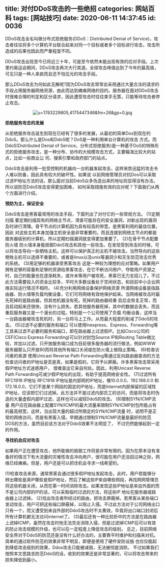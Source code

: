 title: 对付DDoS攻击的一些绝招
categories: 网站百科
tags: [网站技巧]
date: 2020-06-11 14:37:45
id: 0036
---
DDoS攻击全名叫做分布式拒绝服务(DDoS：Distributed Denial of Service)，攻击者往往将多个计算机平台联合起来对同一个目标或者多个目标进行攻击，攻击所造成的后果也因此而严重程度不同。

DDoS攻击出现至今已将近三十年，可是至今依然未能出现有效的应对手段。上次里约奥运会期间，DDoS攻击再次大行其道。全球攻击峰值达到了今年的最高值，可见只是一种人来疯而且还不怕见光的攻击手段。

那么DDoS攻击为何如此无解呢?因为DDoS攻击常常会采用通过大量合法的请求的手段占用服务器网络资源，由此而达到瘫痪网络的目的。服务器在面对DDoS攻击时很难合理的判定和区分请求，因此遭受攻击时往往束手无策，只能等待攻击者停止攻击。
<p style="text-align: center;"><img title="u=1783229805,4175447346&amp;fm=26&amp;gp=0.jpg" src="https://www.v-li.com/img/2020/201902211550761329535265.jpg" alt="u=1783229805,4175447346&amp;fm=26&amp;gp=0.jpg" /></p>
<strong>拒绝服务攻击的发展</strong>

从拒绝服务攻击诞生到现在已经有了很多的发展，从最初的简单Dos到现在的DdoS。那么什么是Dos和DdoS呢？DoS是一种利用单台计算机的攻击 方式。而DdoS(Distributed Denial of Service，分布式拒绝服务)是一种基于DoS的特殊形式的拒绝服务攻击，是一种分布、协作的大规模攻击方式，主要瞄准比较大的站点，比如一些商业公 司、搜索引擎和政府部门的站点。

DdoS攻击是利用一批受控制的机器向一台机器发起攻击，这样来势迅猛的攻击令人难以防备，因此具有较大的破坏性。如果说 以前网络管理员对抗Dos可以采取过滤IP地址方法的话，那么面对当前DdoS众多伪造出来的地址则显得没有办法。所以说防范DdoS攻击变得更加困难， 如何采取措施有效的应对呢？下面我们从两个方面进行介绍。

<strong>预防为主，保证安全</strong>

DdoS攻击是黑客最常用的攻击手段，下面列出了对付它的一些常规方法。
(1)定期扫描
要定期扫描现有的网络主节点，清查可能存在的安全漏洞，对新出现的漏洞及时进行清理。骨干节点的计算机因为具有较高的带宽，是黑客利用的最佳位置，因此 对这些主机本身加强主机安全是非常重要的。而且连接到网络主节点的都是服务器级别的计算机，所以定期扫描漏洞就变得更加重要了。
(2)在骨干节点配置防火墙
防火墙本身能抵御DdoS攻击和其他一些攻击。在发现受到攻击的时候，可以将攻击导向一些牺牲主机，这样可以保护真正的主机不被攻击。当然导向的这些牺牲主机可以选择不重要的，或者是linux以及unix等漏洞少和天生防范攻击优秀的系统。
(3)用足够的机器承受黑客攻击
这是一种较为理想的应对策略。如果用户拥有足够的容量和足够的资源给黑客攻击，在它不断访问用户、夺取用户资源之时，自己的能量也在逐渐耗失，或许未等用户被攻死，黑客已无力支招儿了。不过此方法需要投入的资金比较多，平时大多数设备处于空闲状态，和目前中小企业网络实际运行情况不相符。
(4)充分利用网络设备保护网络资源
所谓网络设备是指路由器、防火墙等负载均衡设备，它们可将网络有效地保护起来。当网络被攻击时最先死掉的是路由器，但其他机器没有死。死掉的路由器经重 启后会恢复正常，而且启动起来还很快，没有什么损失。若其他服务器死掉，其中的数据会丢失，而且重启服务器又是一个漫长的过程。特别是一个公司使用了负载 均衡设备，这样当一台路由器被攻击死机时，另一台将马上工作。从而最大程度的削减了DdoS的攻击。
(5)过滤不必要的服务和端口
可以使用Inexpress、Express、Forwarding等工具来过滤不必要的服务和端口，即在路由器上过滤假IP。比如Cisco公司的 CEF(Cisco Express Forwarding)可以针对封包Source IP和Routing Table做比较，并加以过滤。只开放服务端口成为目前很多服务器的流行做法，例如WWW服务器那么只开放80而将其他所有端口关闭或在防火墙上做阻止策略。
(6)检查访问者的来源
使用Unicast Reverse Path Forwarding等通过反向路由器查询的方法检查访问者的IP地址是否是真，如果是假的，它将予以屏蔽。许多黑客攻击常采用假IP地址方式迷惑用户， 很难查出它来自何处。因此，利用Unicast Reverse Path Forwarding可减少假IP地址的出现，有助于提高网络安全性。
(7)过滤所有RFC1918 IP地址
RFC1918 IP地址是内部网的IP地址，像10.0.0.0、192.168.0.0 和172.16.0.0，它们不是某个网段的固定的IP地址，而是Internet内部保留的区域性IP地址，应该把它们过滤掉。此方法并不是过滤内部员工的访问，而是将攻击时伪造的大量虚假内部IP过滤，这样也可以减轻DdoS的攻击。
(8)限制SYN/ICMP流量
用户应在路由器上配置SYN/ICMP的最大流量来限制SYN/ICMP封包所能占有的最高频宽，这样，当出现大量的超过所限定的SYN/ICMP流量 时，说明不是正常的网络访问，而是有黑客入侵。早期通过限制SYN/ICMP流量是最好的防范DOS的方法，虽然目前该方法对于DdoS效果不太明显了， 不过仍然能够起到一定的作用。

<strong>寻找机会应对攻击</strong>

如果用户正在遭受攻击，他所能做的抵御工作将是非常有限的。因为在原本没有准备好的情况下有大流量的灾难性攻击冲向用户，很可能在用户还没回过神之际，网络已经瘫痪。但是，用户还是可以抓住机会寻求一线希望的。

(1)检查攻击来源，通常黑客会通过很多假IP地址发起攻击，此时，用户若能够分辨出哪些是真IP哪些是假IP地址，然后了解这些IP来自哪些网段，再找网网管理员将这些机器关闭，从而在第一时间消除攻击。如果发现这些IP地址是来自外面的而不是公司内部的IP的话，可以采取临时过滤的方法，将这些IP 地址在服务器或路由器上过滤掉。
(2)找出攻击者所经过的路由，把攻击屏蔽掉。若黑客从某些端口发动攻击，用户可把这些端口屏蔽掉，以阻止入侵。不过此方法对于公司网络出口只有一个，而又遭受到来自外部的DdoS攻击时不太奏效，毕竟将出口端口封闭后所有计算机都无法访问internet了。
(3)最后还有一种比较折中的方法是在路由器上滤掉ICMP。虽然在攻击时他无法完全消除入侵，但是过滤掉ICMP后可以有效的防止攻击规模的升级，也可以在一定程度上降低攻击的级别。
总之，目前网络安全界对于DdoS的防范还是没有什么好办法的，主要靠平时维护和扫描来对抗。简单的通过软件防范的效果非常不明显，即便是使用了硬件安防设施 也仅仅能起到降低攻击级别的效果，Ddos攻击只能被减弱，无法被彻底消除。 不过如果我们按照本文思路去防范DdoS的话，收到的效果还是非常显著的，可以将攻击带来的损失降低到最小。